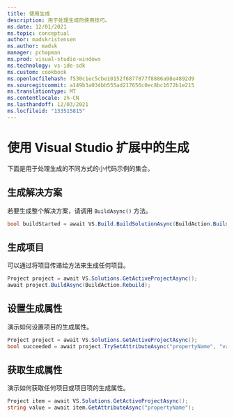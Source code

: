 ```yaml
---
title: 使用生成
description: 用于处理生成的使用技巧。
ms.date: 12/01/2021
ms.topic: conceptual
author: madskristensen
ms.author: madsk
manager: pchapman
ms.prod: visual-studio-windows
ms.technology: vs-ide-sdk
ms.custom: cookbook
ms.openlocfilehash: f530c1ec5cbe10152f6877877f8886a98e4892d9
ms.sourcegitcommit: a149b3a034bb555ad217656c0ec8bc1672b1e215
ms.translationtype: MT
ms.contentlocale: zh-CN
ms.lasthandoff: 12/03/2021
ms.locfileid: "133515815"
---
```

# <a name="working-with-builds-in-visual-studio-extensions"></a>使用 Visual Studio 扩展中的生成 

下面是用于处理生成的不同方式的小代码示例的集合。

## <a name="build-solution"></a>生成解决方案
若要生成整个解决方案，请调用 `BuildAsync()` 方法。

```csharp
bool buildStarted = await VS.Build.BuildSolutionAsync(BuildAction.Build);
```

## <a name="build-project"></a>生成项目
可以通过将项目传递给方法来生成任何项目。

```csharp
Project project = await VS.Solutions.GetActiveProjectAsync();
await project.BuildAsync(BuildAction.Rebuild);
```

## <a name="set-build-property"></a>设置生成属性
演示如何设置项目的生成属性。

```csharp
Project project = await VS.Solutions.GetActiveProjectAsync();
bool succeeded = await project.TrySetAttributeAsync("propertyName", "value");
```

## <a name="get-build-property"></a>获取生成属性
演示如何获取任何项目或项目项的生成属性。

```csharp
Project item = await VS.Solutions.GetActiveProjectAsync();
string value = await item.GetAttributeAsync("propertyName");
```
